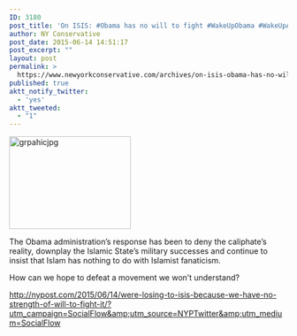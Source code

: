 ```yaml
---
ID: 3180
post_title: 'On ISIS: #Obama has no will to fight #WakeUpObama #WakeUpAmerica'
author: NY Conservative
post_date: 2015-06-14 14:51:17
post_excerpt: ""
layout: post
permalink: >
  https://www.newyorkconservative.com/archives/on-isis-obama-has-no-will-to-fight-wakeupobama-wakeupamerica/
published: true
aktt_notify_twitter:
  - 'yes'
aktt_tweeted:
  - "1"
---
```

<a href="http://newyorkconservative.s3.amazonaws.com/wp-content/uploads/2015/06/grpahicjpg.jpg"><img class="alignnone  wp-image-3181" src="http://newyorkconservative.s3.amazonaws.com/wp-content/uploads/2015/06/grpahicjpg-300x229.jpg" alt="grpahicjpg" width="220" height="168" /></a>

The Obama administration’s response has been to deny the caliphate’s reality, downplay the Islamic State’s military successes and continue to insist that Islam has nothing to do with Islamist fanaticism.

How can we hope to defeat a movement we won’t understand?

<a href="http://www.newyorkconservative.com/archives/on-isis-obama-has-no-will-to-fight-wakeupobama-wakeupamerica/">http://nypost.com/2015/06/14/were-losing-to-isis-because-we-have-no-strength-of-will-to-fight-it/?utm_campaign=SocialFlow&amp;utm_source=NYPTwitter&amp;utm_medium=SocialFlow</a>

&nbsp;

&nbsp;
